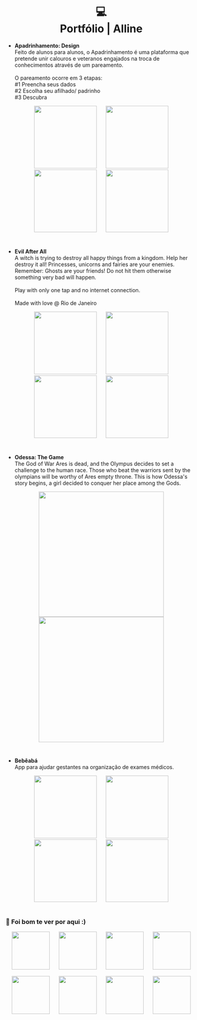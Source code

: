 <h1 align="center">
  💻<br>Portfólio | Alline
</h1>

* **Apadrinhamento: Design**
<br>Feito de alunos para alunos, o Apadrinhamento é uma plataforma que pretende unir calouros e veteranos engajados na troca de conhecimentos através de um pareamento.
<br><br>O pareamento ocorre em 3 etapas:
<br>#1 Preencha seus dados
<br>#2 Escolha seu afilhado/ padrinho
<br>#3 Descubra

<p align="center">
  <img src="https://github.com/user-attachments/assets/01a7f8b7-9434-4014-aa08-3743e5be53d0" width="165px" hspace="10px"/>
  <img src="https://github.com/user-attachments/assets/834be4ae-f0bb-45c3-b235-dcaf3f1cf07e" width="165px" hspace="10px"/>
  <img src="https://github.com/user-attachments/assets/e519dbc9-169a-45df-86fa-548bd1386e9a" width="165px" hspace="10px"/>
  <img src="https://github.com/user-attachments/assets/c6e8be33-c303-400d-b993-04a7e4bbbe4a" width="165px" hspace="10px"/>
</p>

#
* **Evil After All**
<br>A witch is trying to destroy all happy things from a kingdom. Help her destroy it all! Princesses, unicorns and fairies are your enemies. Remember: Ghosts are your friends! Do not hit them otherwise something very bad will happen.
<br><br>Play with only one tap and no internet connection.
<br><br>Made with love @ Rio de Janeiro 

<p align="center">
  <img src="https://github.com/user-attachments/assets/19a064d3-9bc5-4a0f-be8b-2f87700e3c84" width="165px" hspace="10px"/>
  <img src="https://github.com/user-attachments/assets/1c3bce18-de0f-412b-8b60-09b6fa6087e5" width="165px" hspace="10px"/>
  <img src="https://github.com/user-attachments/assets/ccee4c42-03e6-4449-90c5-b68be9a319ae" width="165px" hspace="10px"/>
  <img src="https://github.com/user-attachments/assets/05c8ed91-7d43-4802-b3d3-486141859f9f" width="165px" hspace="10px"/>
</p>

#
* **Odessa: The Game**
<br>The God of War Ares is dead, and the Olympus decides to set a challenge to the human race. Those who beat the warriors sent by the olympians will be worthy of Ares empty throne. This is how Odessa's story begins, a girl decided to conquer her place among the Gods. 

<p align="center">
  <img src="https://github.com/user-attachments/assets/10d1333b-cda8-4fff-9718-ec575f068362" width="330px" hspace="5px"/>
  <img src="https://github.com/user-attachments/assets/c21b5a81-814c-4109-ab97-52d8478b09d4" width="330px" hspace="5px"/>
</p>

#
* **Bebêabá**
<br>App para ajudar gestantes na organização de exames médicos. 

<p align="center">
  <img src="https://github.com/user-attachments/assets/41e2b551-105f-4f72-9d3e-bb504dd03d11" width="165px" hspace="10px"/>
  <img src="https://github.com/user-attachments/assets/e1718784-1f84-4941-a2aa-f3d086efc82b" width="165px" hspace="10px"/>
  <img src="https://github.com/user-attachments/assets/61acd66e-fd10-4397-9237-b2b074c854ee" width="165px" hspace="10px"/>
  <img src="https://github.com/user-attachments/assets/c047b149-cd28-4b2f-b93e-ae34bb70d58f" width="165px" hspace="10px"/>
</p>

#

### 👋 Foi bom te ver por aqui :)

<p align="center">
  <img src="https://github.com/user-attachments/assets/7d4ed629-66dc-4b9e-83f1-a5b009b8ccd2" width="100px" hspace="10px"/>
  <img src="https://github.com/user-attachments/assets/cdaf6c1f-b20f-447c-8c12-090ce524dd21" width="100px" hspace="10px"/>
  <img src="https://github.com/user-attachments/assets/7369cc6b-f19d-4ced-ae5d-5b0256071fb3" width="100px" hspace="10px"/>
  <img src="https://github.com/user-attachments/assets/01664a43-393b-46c5-ad6d-378752e57951" width="100px" hspace="10px"/>
</p>


<p align="center">
  <img src="https://github.com/user-attachments/assets/61ede054-8c22-4860-b191-ee52bc7b49c8" width="100px" hspace="10px"/>
  <img src="https://github.com/user-attachments/assets/148e074f-121c-4aba-aec3-3a4ea967157a" width="100px" hspace="10px"/>
   <img src="https://github.com/user-attachments/assets/3f42601a-ec4a-4c7f-aa6d-2b19b216fb13" width="100px" hspace="10px"/>
  <img src="https://github.com/user-attachments/assets/f2ce53a0-1d81-4897-9ceb-186dcfa013f7" width="100px" hspace="10px"/>
</p>








